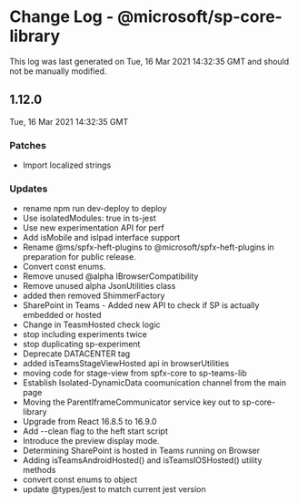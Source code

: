 # Change Log - @microsoft/sp-core-library

This log was last generated on Tue, 16 Mar 2021 14:32:35 GMT and should not be manually modified.

## 1.12.0
Tue, 16 Mar 2021 14:32:35 GMT

### Patches

- Import localized strings

### Updates

- rename npm run dev-deploy to deploy
- Use isolatedModules: true in ts-jest
- Use new experimentation API for perf
- Add isMobile and isIpad interface support
- Rename @ms/spfx-heft-plugins to @microsoft/spfx-heft-plugins in preparation for public release.
- Convert const enums.
- Remove unused @alpha IBrowserCompatibility
- Remove unused alpha JsonUtilities class
- added then removed ShimmerFactory
- SharePoint in Teams - Added new API to check if SP is actually embedded or hosted
- Change in TeasmHosted check logic
- stop including experiments twice
- stop duplicating sp-experiment
- Deprecate DATACENTER tag
- added isTeamsStageViewHosted api in browserUtilities
- moving code for stage-view from spfx-core to sp-teams-lib
- Establish Isolated-DynamicData coomunication channel from the main page
- Moving the ParentIframeCommunicator service key out to sp-core-library
- Upgrade from React 16.8.5 to 16.9.0
- Add --clean flag to the heft start script
- Introduce the preview display mode.
- Determining SharePoint is hosted in Teams running on Browser
- Adding isTeamsAndroidHosted() and isTeamsIOSHosted() utility methods
- convert const enums to object
- update @types/jest to match current jest version

